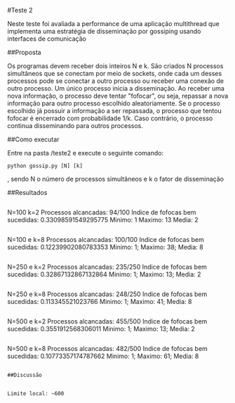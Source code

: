 #Teste 2

Neste teste foi avaliada a performance de uma aplicação multithread que implementa uma estratégia de disseminação por gossiping usando interfaces de comunicação

##Proposta

Os programas devem receber dois inteiros N e k. São criados N processos simultâneos que se conectam por meio de sockets, onde cada um desses processos pode se conectar a outro processo ou receber uma conexão de outro processo. Um único processo inicia a disseminação. Ao receber uma nova informação, o processo deve tentar "fofocar", ou seja, repassar a nova informação para outro processo escolhido aleatoriamente. Se o processo escolhido já possuir a informação a ser repassada, o processo que tentou fofocar é encerrado com probabilidade 1/k. Caso contrário, o processo continua disseminando para outros processos.


##Como executar

Entre na pasta /teste2 e execute o seguinte comando:
```
python gossip.py [N] [k]
```
, sendo N o número de processos simultâneos e k o fator de disseminação

##Resultados

>```
N=100  k=2 
Processos alcancadas: 94/100
Indice de fofocas bem sucedidas: 0.33098591549295775
Minimo: 1 Maximo: 13 Media: 2
```
```
N=100 e k=8
Processos alcancadas: 100/100
Indice de fofocas bem sucedidas: 0.12239902080783353
Minimo: 1; Maximo: 38; Media: 8
```
```
N=250 e k=2
Processos alcancadas: 235/250
Indice de fofocas bem sucedidas: 0.32867132867132864
Minimo: 1; Maximo: 13; Media: 2
```
```
N=250 e k=8
Processos alcancadas: 248/250
Indice de fofocas bem sucedidas: 0.113345521023766
Minimo: 1; Maximo: 41; Media: 8
```
```
N=500 e k=2
Processos alcancadas: 455/500
Indice de fofocas bem sucedidas: 0.3551912568306011
Minimo: 1; Maximo: 13; Media: 2
```
```
N=500 e k=8
Processos alcancadas: 482/500
Indice de fofocas bem sucedidas: 0.10773357174787662
Minimo: 1; Maximo: 61; Media: 8
```

##Discussão


Limite local: ~600
